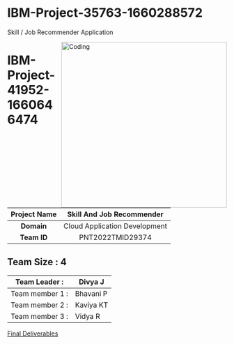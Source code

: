 # IBM-Project-35763-1660288572
Skill / Job Recommender Application

<img align="right" alt="Coding" width="380" src="https://jdcare.s3.jp-tok.cloud-object-storage.appdomain.cloud/logogit.gif">


# IBM-Project-41952-1660646474


|      **Project Name**     | Skill And Job Recommender |
|:---------------------:|:------------------------------:|
|         **Domain**        |  Cloud Application Development |
|        **Team ID**        |  PNT2022TMID29374 |


## __Team Size : 4__


|Team Leader :| Divya J|
| ------------|---------------|              
|Team member 1 :|Bhavani P|
|Team member 2 :|Kaviya KT|
|Team member 3 :|Vidya R|

 [Final Deliverables](https://github.com/divyajohnson/IBM-Project-35763-1660288572/tree/main/Project%20Design%20And%20Planning/Final%20Deliverables)
